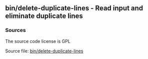 ## bin/delete-duplicate-lines - Read input and eliminate duplicate lines


### Sources
<a href="#sources"></a>
The source code license is GPL

Source file: [bin/delete-duplicate-lines](/bin/delete-duplicate-lines)

